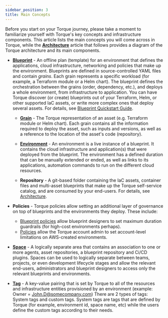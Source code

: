 ```yaml
---
sidebar_position: 3
title: Main Concepts
---
```


Before you start on your Torque journey, please take a moment to familiarize yourself with Torque's key concepts and infrastructure components. This article lists the main concepts you will come across in Torque, while the [**Architecture**](/overview/architecture) article that follows provides a diagram of the Torque architecture and its main components.

* [**Blueprint**](/blueprint-designer-guide/blueprints/blueprints-overview) - An offline plan (template) for an environment that defines the applications, cloud infrastructure, networking and policies that make up the environment. Blueprints are defined in source-controlled YAML files and contain *grains*. Each grain represents a specific workload (for example, a Terraform module or a Helm chart). The blueprint defines the orchestration between the grains (order, dependency, etc.), and deploys a whole environment, from infrastructure to application. You can have Torque discover (or create) blueprints out of your Terraform, Helm, or other supported IaC assets, or write more complex ones that deploy several assets. For details, see [Blueprint Quickstart Guide](/blueprint-designer-guide/blueprint-quickstart-guide).

    * [**Grain**](/blueprint-designer-guide/blueprints/blueprints-yaml-structure#grains) - The Torque representation of an asset (e.g. Terraform module or Helm chart). Each grain contains all the information required to deploy the asset, such as inputs and versions, as well as a reference to the location of the asset's code (repository).

    * [**Environment**](/getting-started/Launch-environment) - An environment is a live instance of a blueprint. It contains the cloud infrastructure and application(s) that were deployed from the blueprint. The environment has a defined duration that can be manually extended or ended, as well as links to its applications, automation commands to run on the different cloud resources.

    * **Repository** - A git-based folder containing the IaC assets, container files and multi-asset blueprints that make up the Torque self-service catalog, and are consumed by your end-users. For details, see [Architecture](/overview/architecture).

* **Policies** - Torque policies allow setting an additional layer of governance on top of blueprints and the environments they deploy. These include:
    * [Blueprint policies](/blueprint-designer-guide/Policies) allow blueprint designers to set maximum duration guardrails (for high-cost environments perhaps).
    * [Policies](/governance/policies) allow the Torque account admin to set account-level limitations on AWS-created environments.

* [**Space**](/getting-started/Create%20your%20space) - A logically separate area that contains an association to one or more agents, asset repositories, a blueprint repository and Ci/CD plugins. Spaces can be used to logically separate between teams, projects, or even development lifecycle stages and allow the relevant end-users, administrators and blueprint designers to access only the relevant blueprints and environments.

* [**Tag**](/governance/tags) - A key-value pairing that is set by Torque to all of the resources and infrastructure entities provisioned by an environment (example: Owner = John.D@somecompany.com) There are 2 types of tags: System tags and custom tags. System tags are tags that are defined by Torque (for example, environment id, space name, etc) while the users define the custom tags according to their needs.
